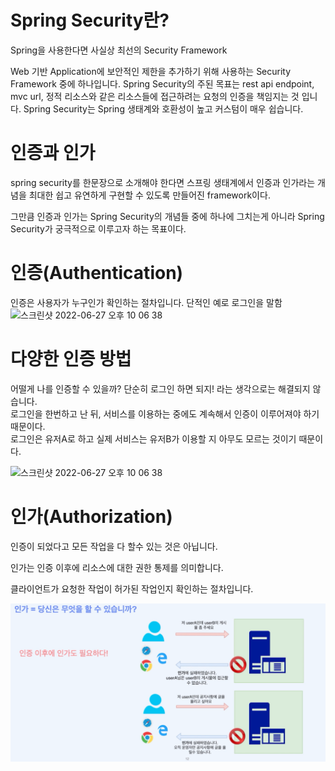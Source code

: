 # Spring Security란?
Spring을 사용한다면 사실상 최선의 Security Framework

Web 기반 Application에 보안적인 제한을 추가하기 위해 사용하는 Security Framework 중에 하나입니다.
Spring Security의 주된 목표는 rest api endpoint, mvc url, 정적 리소스와 같은 리소스들에 접근하려는 요청의 인증을 책임지는 것 입니다.
Spring Security는 Spring 생태계와 호환성이 높고 커스텀이 매우 쉽습니다.

# 인증과 인가

spring security를 한문장으로 소개해야 한다면
스프링 생태계에서 인증과 인가라는 개념을 최대한 쉽고 유연하게 구현할 수 있도록 만들어진 framework이다.

그만큼 인증과 인가는 Spring Security의 개념들 중에 하나에 그치는게 아니라 Spring Security가 궁극적으로 이루고자 하는 목표이다.

# 인증(Authentication)
인증은 사용자가 누구인가 확인하는 절차입니다.
단적인 예로 로그인을 말함
![스크린샷 2022-06-27 오후 10 06 38](https://user-images.githubusercontent.com/85658845/175948808-233b4457-7142-4e31-b805-bbd2466b1aec.png)

# 다양한 인증 방법
 어떨게 나를 인증할 수 있을까?
 단순히 로그인 하면 되지! 라는 생각으로는 해결되지 않습니다.   
 로그인을 한번하고 난 뒤, 서비스를 이용하는 중에도 계속해서 인증이 이루어져야 하기 때문이다.   
 로그인은 유저A로 하고 실제 서비스는 유저B가 이용할 지 아무도 모르는 것이기 때문이다.
 
![스크린샷 2022-06-27 오후 10 06 38](https://user-images.githubusercontent.com/85658845/175949161-561b2c86-317b-468e-81a2-c6135911835e.png)

# 인가(Authorization)
인증이 되었다고 모든 작업을 다 할수 있는 것은 아닙니다.

인가는 인증 이후에 리소스에 대한 권한 통제를 의미합니다.

클라이언트가 요청한 작업이 허가된 작업인지 확인하는 절차입니다.

![img.png](img.png)